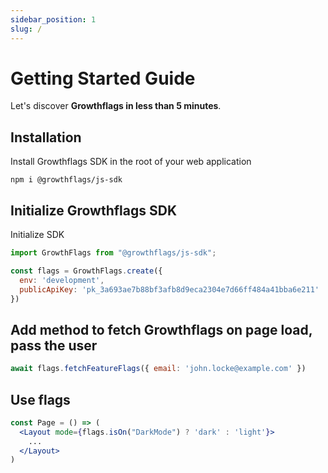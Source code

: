 ```yaml
---
sidebar_position: 1
slug: /
---
```


# Getting Started Guide

Let's discover **Growthflags in less than 5 minutes**.

## Installation

Install Growthflags SDK in the root of your web application

```
npm i @growthflags/js-sdk
```

## Initialize Growthflags SDK

Initialize SDK

```js
import GrowthFlags from "@growthflags/js-sdk";

const flags = GrowthFlags.create({
  env: 'development',
  publicApiKey: 'pk_3a693ae7b88bf3afb8d9eca2304e7d66ff484a41bba6e211'
})
```

## Add method to fetch Growthflags on page load, pass the user

```js
await flags.fetchFeatureFlags({ email: 'john.locke@example.com' })
```

## Use flags

```jsx
const Page = () => (
  <Layout mode={flags.isOn("DarkMode") ? 'dark' : 'light'}>
    ...
  </Layout>
)
```
